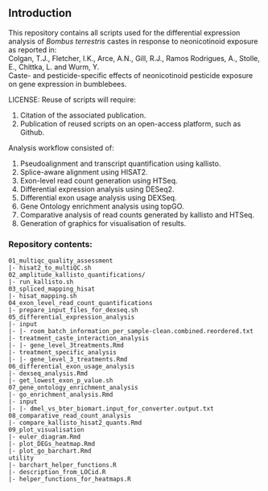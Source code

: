 ## Introduction

This repository contains all scripts used for the differential expression analysis of _Bombus terrestris_ castes in response to neonicotinoid exposure as reported in:  
Colgan, T.J., Fletcher, I.K., Arce, A.N., Gill, R.J., Ramos Rodrigues, A., Stolle, E., Chittka, L. and Wurm, Y.  
Caste- and pesticide-specific effects of neonicotinoid pesticide exposure on gene expression in bumblebees.   

LICENSE: Reuse of scripts will require:  
1) Citation of the associated publication.   
2) Publication of reused scripts on an open-access platform, such as Github.  

Analysis workflow consisted of:  
1. Pseudoalignment and transcript quantification using kallisto.   
2. Splice-aware alignment using HISAT2.  
3. Exon-level read count generation using HTSeq.  
4. Differential expression analysis using DESeq2.  
5. Differential exon usage analysis using DEXSeq.   
6. Gene Ontology enrichment analysis using topGO. 
7. Comparative analysis of read counts generated by kallisto and HTSeq.  
8. Generation of graphics for visualisation of results.  

### Repository contents:  
```
01_multiqc_quality_assessment
|- hisat2_to_multiQC.sh
02_amplitude_kallisto_quantifications/
|- run_kallisto.sh
03_spliced_mapping_hisat
|- hisat_mapping.sh
04_exon_level_read_count_quantifications
|- prepare_input_files_for_dexseq.sh
05_differential_expression_analysis
|- input
|- |- room_batch_information_per_sample-clean.combined.reordered.txt
|- treatment_caste_interaction_analysis
|- |- gene_level_3treatments.Rmd
|- treatment_specific_analysis
|- |- gene_level_3_treatments.Rmd
06_differential_exon_usage_analysis
|- dexseq_analysis.Rmd
|- get_lowest_exon_p_value.sh
07_gene_ontology_enrichment_analysis
|- go_enrichment_analysis.Rmd
|- input
|- |- dmel_vs_bter_biomart.input_for_converter.output.txt
08_comparative_read_count_analysis
|- compare_kallisto_hisat2_quants.Rmd
09_plot_visualisation
|- euler_diagram.Rmd
|- plot_DEGs_heatmap.Rmd
|- plot_go_barchart.Rmd
utility
|- barchart_helper_functions.R
|- description_from_LOCid.R
|- helper_functions_for_heatmaps.R
```
